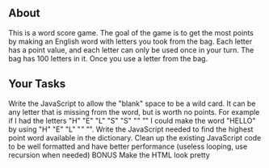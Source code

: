 ## About
This is a word score game.  The goal of the game is to get the most points by making an English word with letters you took from the bag.  Each letter has a point value, and each letter can only be used once in your turn.  The bag has 100 letters in it.  Once you use a letter from the bag.

## Your Tasks
Write the JavaScript to allow the "blank" space to be a wild card.  It can be any letter that is missing from the word, but is worth no points.  For example if I had the letters "H" "E" "L" "S" "S" "_" "_" I could make the word "HELLO" by using "H" "E" "L" "_" "_".
Write the JavaScript needed to find the highest point word available in the dictionary.
Clean up the existing JavaScript code to be well formatted and have better performance (useless looping, use recursion when needed)
BONUS
Make the HTML look pretty
